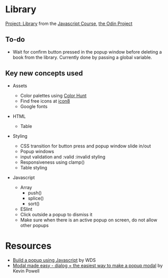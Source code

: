 # Library
[Project: Library](https://www.theodinproject.com/lessons/node-path-javascript-library) from the [Javascript Course](https://www.theodinproject.com/paths/full-stack-javascript/courses/javascript), [the Odin Project](https://www.theodinproject.com/)

## To-do
  - Wait for confirm button pressed in the popup window before deleting a book from the library.  Currently done by passing a global variable.

## Key new concepts used
- Assets
  - Color palettes using [Color Hunt](https://colorhunt.co/)
  - Find free icons at [icon8](https://icons8.com/)
  - Google fonts
  
- HTML
  - Table

- Styling
  - CSS transition for button press and popup window slide in/out
  - Popup windows
  - input validation and :valid :invalid styling
  - Responsiveness using clamp()
  - Table styling
  
- Javascript
  - Array 
    - push()
    - splice()
    - sort()
  - ESlint
  - Click outside a popup to dismiss it   
  - Make sure when there is an active popup on screen, do not allow other popups

# Resources
- [Build a popup using Javascript](https://www.youtube.com/watch?v=MBaw_6cPmAw)  by WDS
- [Modal made easy - dialog = the easiest way to make a popup modal](https://www.youtube.com/watch?v=TAB_v6yBXIE) by Kevin Powell